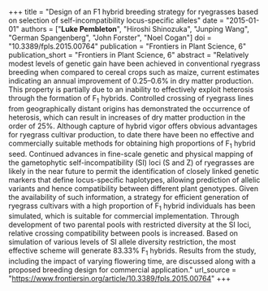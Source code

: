 +++
title = "Design of an F1 hybrid breeding strategy for ryegrasses based on selection of self-incompatibility locus-specific alleles"
date = "2015-01-01"
authors = ["**Luke Pembleton**", "Hiroshi Shinozuka", "Junping Wang", "German Spangenberg", "John Forster", "Noel Cogan"]
doi = "10.3389/fpls.2015.00764"
publication = "Frontiers in Plant Science, 6"
publication_short = "Frontiers in Plant Science, 6"
abstract = "Relatively modest levels of genetic gain have been achieved in conventional ryegrass breeding when compared to cereal crops such as maize, current estimates indicating an annual improvement of 0.25–0.6% in dry matter production. This property is partially due to an inability to effectively exploit heterosis through the formation of F<sub>1</sub> hybrids. Controlled crossing of ryegrass lines from geographically distant origins has demonstrated the occurrence of heterosis, which can result in increases of dry matter production in the order of 25%. Although capture of hybrid vigor offers obvious advantages for ryegrass cultivar production, to date there have been no effective and commercially suitable methods for obtaining high proportions of F<sub>1</sub> hybrid seed. Continued advances in fine-scale genetic and physical mapping of the gametophytic self-incompatibility (SI) loci (S and Z) of ryegrasses are likely in the near future to permit the identification of closely linked genetic markers that define locus-specific haplotypes, allowing prediction of allelic variants and hence compatibility between different plant genotypes. Given the availability of such information, a strategy for efficient generation of ryegrass cultivars with a high proportion of F<sub>1</sub> hybrid individuals has been simulated, which is suitable for commercial implementation. Through development of two parental pools with restricted diversity at the SI loci, relative crossing compatibility between pools is increased. Based on simulation of various levels of SI allele diversity restriction, the most effective scheme will generate 83.33% F<sub>1</sub> hybrids. Results from the study, including the impact of varying flowering time, are discussed along with a proposed breeding design for commercial application."
url_source = "https://www.frontiersin.org/article/10.3389/fpls.2015.00764"
+++
